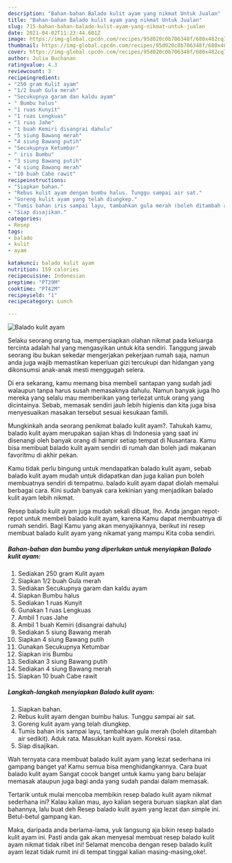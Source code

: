 ```yaml
---
description: "Bahan-bahan Balado kulit ayam yang nikmat Untuk Jualan"
title: "Bahan-bahan Balado kulit ayam yang nikmat Untuk Jualan"
slug: 715-bahan-bahan-balado-kulit-ayam-yang-nikmat-untuk-jualan
date: 2021-04-02T11:23:44.601Z
image: https://img-global.cpcdn.com/recipes/95d020c0b706348f/680x482cq70/balado-kulit-ayam-foto-resep-utama.jpg
thumbnail: https://img-global.cpcdn.com/recipes/95d020c0b706348f/680x482cq70/balado-kulit-ayam-foto-resep-utama.jpg
cover: https://img-global.cpcdn.com/recipes/95d020c0b706348f/680x482cq70/balado-kulit-ayam-foto-resep-utama.jpg
author: Julia Buchanan
ratingvalue: 4.3
reviewcount: 3
recipeingredient:
- "250 gram Kulit ayam"
- "1/2 buah Gula merah"
- "Secukupnya garam dan kaldu ayam"
- " Bumbu halus"
- "1 ruas Kunyit"
- "1 ruas Lengkuas"
- "1 ruas Jahe"
- "1 buah Kemiri disangrai dahulu"
- "5 siung Bawang merah"
- "4 siung Bawang putih"
- "Secukupnya Ketumbar"
- " iris Bumbu"
- "3 siung Bawang putih"
- "4 siung Bawang merah"
- "10 buah Cabe rawit"
recipeinstructions:
- "Siapkan bahan."
- "Rebus kulit ayam dengan bumbu halus. Tunggu sampai air sat."
- "Goreng kulit ayam yang telah diungkep."
- "Tumis bahan iris sampai layu, tambahkan gula merah (boleh ditambah air sedikit). Aduk rata. Masukkan kulit ayam. Koreksi rasa."
- "Siap disajikan."
categories:
- Resep
tags:
- balado
- kulit
- ayam

katakunci: balado kulit ayam 
nutrition: 159 calories
recipecuisine: Indonesian
preptime: "PT29M"
cooktime: "PT42M"
recipeyield: "1"
recipecategory: Lunch

---
```



![Balado kulit ayam](https://img-global.cpcdn.com/recipes/95d020c0b706348f/680x482cq70/balado-kulit-ayam-foto-resep-utama.jpg)

Selaku seorang orang tua, mempersiapkan olahan nikmat pada keluarga tercinta adalah hal yang mengasyikan untuk kita sendiri. Tanggung jawab seorang ibu bukan sekedar mengerjakan pekerjaan rumah saja, namun anda juga wajib memastikan keperluan gizi tercukupi dan hidangan yang dikonsumsi anak-anak mesti menggugah selera.

Di era  sekarang, kamu memang bisa membeli santapan yang sudah jadi walaupun tanpa harus susah memasaknya dahulu. Namun banyak juga lho mereka yang selalu mau memberikan yang terlezat untuk orang yang dicintainya. Sebab, memasak sendiri jauh lebih higienis dan kita juga bisa menyesuaikan masakan tersebut sesuai kesukaan famili. 



Mungkinkah anda seorang penikmat balado kulit ayam?. Tahukah kamu, balado kulit ayam merupakan sajian khas di Indonesia yang saat ini disenangi oleh banyak orang di hampir setiap tempat di Nusantara. Kamu bisa membuat balado kulit ayam sendiri di rumah dan boleh jadi makanan favoritmu di akhir pekan.

Kamu tidak perlu bingung untuk mendapatkan balado kulit ayam, sebab balado kulit ayam mudah untuk didapatkan dan juga kalian pun boleh membuatnya sendiri di tempatmu. balado kulit ayam dapat diolah memalui berbagai cara. Kini sudah banyak cara kekinian yang menjadikan balado kulit ayam lebih nikmat.

Resep balado kulit ayam juga mudah sekali dibuat, lho. Anda jangan repot-repot untuk membeli balado kulit ayam, karena Kamu dapat membuatnya di rumah sendiri. Bagi Kamu yang akan menyajikannya, berikut ini resep membuat balado kulit ayam yang nikamat yang mampu Kita coba sendiri.

<!--inarticleads1-->

##### Bahan-bahan dan bumbu yang diperlukan untuk menyiapkan Balado kulit ayam:

1. Sediakan 250 gram Kulit ayam
1. Siapkan 1/2 buah Gula merah
1. Sediakan Secukupnya garam dan kaldu ayam
1. Siapkan  Bumbu halus
1. Sediakan 1 ruas Kunyit
1. Gunakan 1 ruas Lengkuas
1. Ambil 1 ruas Jahe
1. Ambil 1 buah Kemiri (disangrai dahulu)
1. Sediakan 5 siung Bawang merah
1. Siapkan 4 siung Bawang putih
1. Gunakan Secukupnya Ketumbar
1. Siapkan  iris Bumbu
1. Sediakan 3 siung Bawang putih
1. Sediakan 4 siung Bawang merah
1. Siapkan 10 buah Cabe rawit




<!--inarticleads2-->

##### Langkah-langkah menyiapkan Balado kulit ayam:

1. Siapkan bahan.
1. Rebus kulit ayam dengan bumbu halus. Tunggu sampai air sat.
1. Goreng kulit ayam yang telah diungkep.
1. Tumis bahan iris sampai layu, tambahkan gula merah (boleh ditambah air sedikit). Aduk rata. Masukkan kulit ayam. Koreksi rasa.
1. Siap disajikan.




Wah ternyata cara membuat balado kulit ayam yang lezat sederhana ini gampang banget ya! Kamu semua bisa menghidangkannya. Cara buat balado kulit ayam Sangat cocok banget untuk kamu yang baru belajar memasak ataupun juga bagi anda yang sudah pandai dalam memasak.

Tertarik untuk mulai mencoba membikin resep balado kulit ayam nikmat sederhana ini? Kalau kalian mau, ayo kalian segera buruan siapkan alat dan bahannya, lalu buat deh Resep balado kulit ayam yang lezat dan simple ini. Betul-betul gampang kan. 

Maka, daripada anda berlama-lama, yuk langsung aja bikin resep balado kulit ayam ini. Pasti anda gak akan menyesal membuat resep balado kulit ayam nikmat tidak ribet ini! Selamat mencoba dengan resep balado kulit ayam lezat tidak rumit ini di tempat tinggal kalian masing-masing,oke!.

